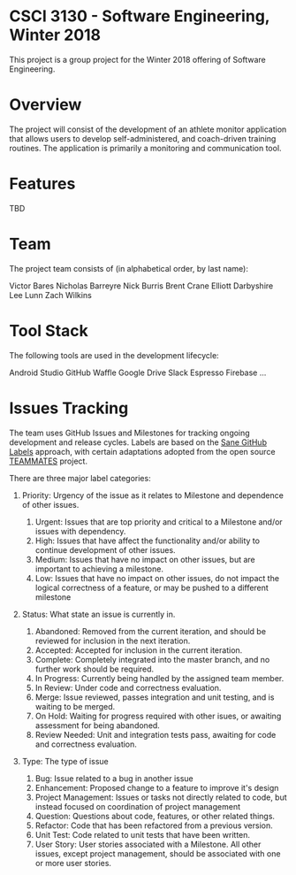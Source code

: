 # CSCI 3130 - Software Engineering, Winter 2018
This project is a group project for the Winter 2018 offering of Software Engineering.

# Overview

The project will consist of the development of an athlete monitor application that allows users to develop self-administered, and coach-driven training routines.  The application is primarily a monitoring and communication tool.

# Features

TBD

# Team
The project team consists of (in alphabetical order, by last name):

Victor Bares
Nicholas Barreyre
Nick Burris
Brent Crane
Elliott Darbyshire
Lee Lunn
Zach Wilkins

# Tool Stack
The following tools are used in the development lifecycle:

Android Studio
GitHub
Waffle
Google Drive
Slack
Espresso
Firebase
...

# Issues Tracking

The team uses GitHub Issues and Milestones for tracking ongoing development and release cycles.  Labels are based on the [Sane GitHub Labels](https://medium.com/@dave_lunny/sane-github-labels-c5d2e6004b63) approach, with certain adaptations adopted from the open source [TEAMMATES](https://github.com/TEAMMATES/teammates) project.

There are three major label categories:

1. Priority: Urgency of the issue as it relates to Milestone and dependence of other issues. 
   1. Urgent: Issues that are top priority and critical to a Milestone and/or issues with dependency.
   1. High: Issues that have affect the functionality and/or ability to continue development of other issues.
   1. Medium: Issues that have no impact on other issues, but are important to achieving a milestone.
   1. Low: Issues that have no impact on other issues, do not impact the logical correctness of a feature, or may be pushed to a different milestone

1. Status: What state an issue is currently in.
   1. Abandoned: Removed from the current iteration, and should be reviewed for inclusion in the next iteration.
   1. Accepted: Accepted for inclusion in the current iteration.
   1. Complete: Completely integrated into the master branch, and no further work should be required.
   1. In Progress: Currently being handled by the assigned team member.
   1. In Review: Under code and correctness evaluation.
   1. Merge: Issue reviewed, passes integration and unit testing, and is waiting to be merged.
   1. On Hold: Waiting for progress required with other isues, or awaiting assessment for being abandoned.
   1. Review Needed: Unit and integration tests pass, awaiting for code and correctness evaluation.

1. Type: The type of issue
   1. Bug: Issue related to a bug in another issue
   1. Enhancement: Proposed change to a feature to improve it's design
   1. Project Management: Issues or tasks not directly related to code, but instead focused on coordination of project management
   1. Question: Questions about code, features, or other related things.
   1. Refactor: Code that has been refactored from a previous version.
   1. Unit Test: Code related to unit tests that have been written.
   1. User Story: User stories associated with a Milestone.  All other issues, except project management, should be associated with one or more user stories.



